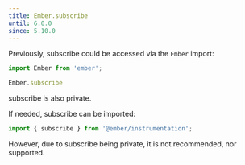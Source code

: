 ```yaml
---
title: Ember.subscribe
until: 6.0.0
since: 5.10.0
---
```



Previously, subscribe could be accessed via the `Ember` import:
```js
import Ember from 'ember';

Ember.subscribe
```
subscribe is also private.

If needed, subscribe can be imported:
```js
import { subscribe } from '@ember/instrumentation';
```

However, due to subscribe being private, it is not recommended, nor supported.
